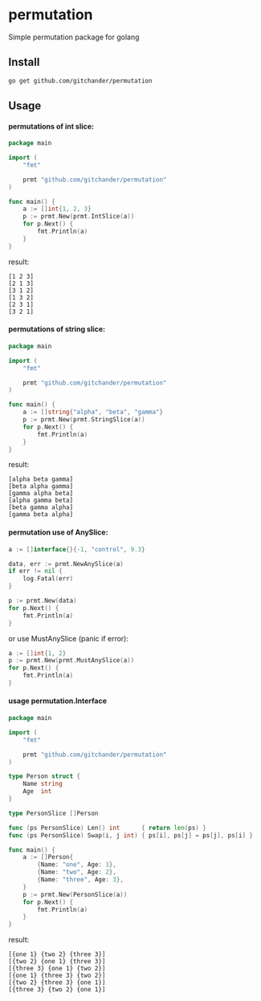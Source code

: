 # permutation
Simple permutation package for golang

## Install
```bash
go get github.com/gitchander/permutation
```

## Usage

#### permutations of int slice:
```go
package main

import (
	"fmt"

	prmt "github.com/gitchander/permutation"
)

func main() {
	a := []int{1, 2, 3}
	p := prmt.New(prmt.IntSlice(a))
	for p.Next() {
		fmt.Println(a)
	}
}
```
result:
```
[1 2 3]
[2 1 3]
[3 1 2]
[1 3 2]
[2 3 1]
[3 2 1]
```

#### permutations of string slice:
```go
package main

import (
	"fmt"

	prmt "github.com/gitchander/permutation"
)

func main() {
	a := []string{"alpha", "beta", "gamma"}
	p := prmt.New(prmt.StringSlice(a))
	for p.Next() {
		fmt.Println(a)
	}
}
```
result:
```
[alpha beta gamma]
[beta alpha gamma]
[gamma alpha beta]
[alpha gamma beta]
[beta gamma alpha]
[gamma beta alpha]
```

#### permutation use of AnySlice:
```go
a := []interface{}{-1, "control", 9.3}

data, err := prmt.NewAnySlice(a)
if err != nil {
	log.Fatal(err)
}

p := prmt.New(data)
for p.Next() {
	fmt.Println(a)
}
```
or use MustAnySlice (panic if error):
```go
a := []int{1, 2}
p := prmt.New(prmt.MustAnySlice(a))
for p.Next() {
	fmt.Println(a)
}
```

#### usage permutation.Interface
```go
package main

import (
	"fmt"

	prmt "github.com/gitchander/permutation"
)

type Person struct {
	Name string
	Age  int
}

type PersonSlice []Person

func (ps PersonSlice) Len() int      { return len(ps) }
func (ps PersonSlice) Swap(i, j int) { ps[i], ps[j] = ps[j], ps[i] }

func main() {
	a := []Person{
		{Name: "one", Age: 1},
		{Name: "two", Age: 2},
		{Name: "three", Age: 3},
	}
	p := prmt.New(PersonSlice(a))
	for p.Next() {
		fmt.Println(a)
	}
}
```
result:
```
[{one 1} {two 2} {three 3}]
[{two 2} {one 1} {three 3}]
[{three 3} {one 1} {two 2}]
[{one 1} {three 3} {two 2}]
[{two 2} {three 3} {one 1}]
[{three 3} {two 2} {one 1}]
```
